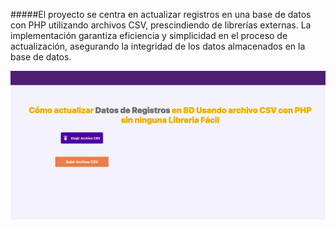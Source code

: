 #####El proyecto se centra en actualizar registros en una base de datos con PHP utilizando archivos CSV, prescindiendo de librerías externas. La implementación garantiza eficiencia y simplicidad en el proceso de actualización, asegurando la integridad de los datos almacenados en la base de datos.

![](https://raw.githubusercontent.com/urian121/imagenes-proyectos-github/master/actualizar-Datos-de-Registros-en-BD-Usando-archivo-CSV-con-PHP.png)
